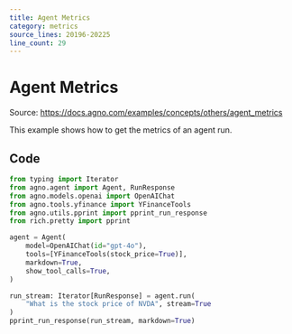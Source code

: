 ```yaml
---
title: Agent Metrics
category: metrics
source_lines: 20196-20225
line_count: 29
---
```


# Agent Metrics
Source: https://docs.agno.com/examples/concepts/others/agent_metrics



This example shows how to get the metrics of an agent run.

## Code

```python cookbook/agent_concepts/other/agent_metrics.py
from typing import Iterator
from agno.agent import Agent, RunResponse
from agno.models.openai import OpenAIChat
from agno.tools.yfinance import YFinanceTools
from agno.utils.pprint import pprint_run_response
from rich.pretty import pprint

agent = Agent(
    model=OpenAIChat(id="gpt-4o"),
    tools=[YFinanceTools(stock_price=True)],
    markdown=True,
    show_tool_calls=True,
)

run_stream: Iterator[RunResponse] = agent.run(
    "What is the stock price of NVDA", stream=True
)
pprint_run_response(run_stream, markdown=True)

